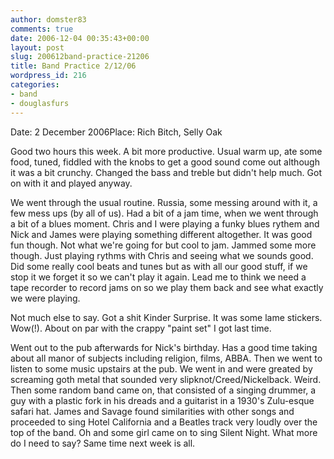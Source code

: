```yaml
---
author: domster83
comments: true
date: 2006-12-04 00:35:43+00:00
layout: post
slug: 200612band-practice-21206
title: Band Practice 2/12/06
wordpress_id: 216
categories:
- band
- douglasfurs
---
```


Date: 2 December 2006Place: Rich Bitch, Selly Oak




Good two hours this week. A bit more productive. Usual warm up, ate some food, tuned, fiddled with the knobs to get a good sound come out although it was a bit crunchy. Changed the bass and treble but didn't help much. Got on with it and played anyway.




We went through the usual routine. Russia, some messing around with it, a few mess ups (by all of us). Had a bit of a jam time, when we went through a bit of a blues moment. Chris and I were playing a funky blues rythem and Nick and James were playing something different altogether. It was good fun though. Not what we're going for but cool to jam. Jammed some more though. Just playing rythms with Chris and seeing what we sounds good. Did some really cool beats and tunes but as with all our good stuff, if we stop it we forget it so we can't play it again. Lead me to think we need a tape recorder to record jams on so we play them back and see what exactly we were playing.




Not much else to say. Got a shit Kinder Surprise. It was some lame stickers. Wow(!). About on par with the crappy "paint set" I got last time.




Went out to the pub afterwards for Nick's birthday. Has a good time taking about all manor of subjects including religion, films, ABBA. Then we went to listen to some music upstairs at the pub. We went in and were greated by screaming goth metal that sounded very slipknot/Creed/Nickelback. Weird. Then some random band came on, that consisted of a singing drummer, a guy with a plastic fork in his dreads and a guitarist in a 1930's Zulu-esque safari hat. James and Savage found similarities with other songs and proceeded to sing Hotel California and a Beatles track very loudly over the top of the band. Oh and some girl came on to sing Silent Night. What more do I need to say? Same time next week is all.
